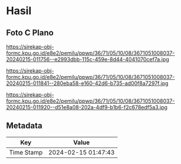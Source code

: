 # Hasil

## Foto C Plano

https://sirekap-obj-formc.kpu.go.id/e8e2/pemilu/ppwp/36/71/05/10/08/3671051008037-20240215-011756--e2993dbb-115c-459e-8d44-4041070cef7a.jpg

https://sirekap-obj-formc.kpu.go.id/e8e2/pemilu/ppwp/36/71/05/10/08/3671051008037-20240215-011841--280eba58-e160-42d6-b735-ad00f8a7297f.jpg

https://sirekap-obj-formc.kpu.go.id/e8e2/pemilu/ppwp/36/71/05/10/08/3671051008037-20240215-011920--d51e8a08-202a-4df9-b1b6-f2c678edf5a3.jpg


## Metadata

| Key        | Value               |
| ---------- | ------------------- |
| Time Stamp | 2024-02-15 01:47:43 |



